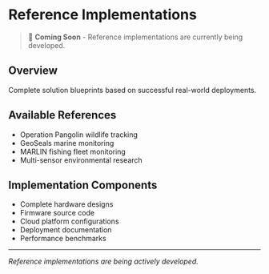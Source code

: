 # Reference Implementations

> 🚧 **Coming Soon** - Reference implementations are currently being developed.

## Overview
Complete solution blueprints based on successful real-world deployments.

## Available References
- Operation Pangolin wildlife tracking
- GeoSeals marine monitoring
- MARLIN fishing fleet monitoring
- Multi-sensor environmental research

## Implementation Components
- Complete hardware designs
- Firmware source code
- Cloud platform configurations
- Deployment documentation
- Performance benchmarks

---
*Reference implementations are being actively developed.*
